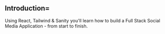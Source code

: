 
## Introduction=

Using React, Tailwind & Sanity you'll learn how to build a Full Stack Social Media Application - from start to finish.

